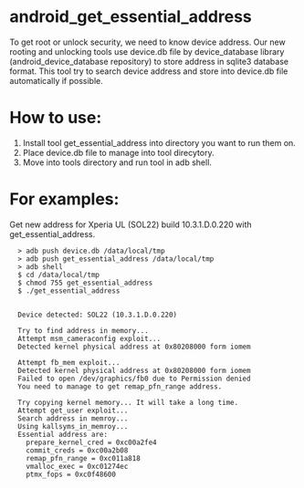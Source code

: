 android\_get\_essential\_address
=================

To get root or unlock security, we need to know device address. Our new rooting and unlocking tools use device.db file by device\_database library (android\_device\_database repository) to store address in sqlite3 database format. This tool try to search device address and store into device.db file automatically if possible.

# How to use:
1. Install tool get\_essential\_address into directory you want to run them on.
2. Place device.db file to manage into tool direcytory.
3. Move into tools directory and run tool in adb shell.

# For examples:

Get new address for Xperia UL (SOL22) build 10.3.1.D.0.220 with get\_essential\_address.

      > adb push device.db /data/local/tmp
      > adb push get_essential_address /data/local/tmp
      > adb shell
      $ cd /data/local/tmp
      $ chmod 755 get_essential_address
      $ ./get_essential_address


      Device detected: SOL22 (10.3.1.D.0.220)

      Try to find address in memory...
      Attempt msm_cameraconfig exploit...
      Detected kernel physical address at 0x80208000 form iomem

      Attempt fb_mem exploit...
      Detected kernel physical address at 0x80208000 form iomem
      Failed to open /dev/graphics/fb0 due to Permission denied
      You need to manage to get remap_pfn_range address.

      Try copying kernel memory... It will take a long time.
      Attempt get_user exploit...
      Search address in memroy...
      Using kallsyms_in_memroy...
      Essential address are:
        prepare_kernel_cred = 0xc00a2fe4
        commit_creds = 0xc00a2b08
        remap_pfn_range = 0xc011a818
        vmalloc_exec = 0xc01274ec
        ptmx_fops = 0xc0f48600

